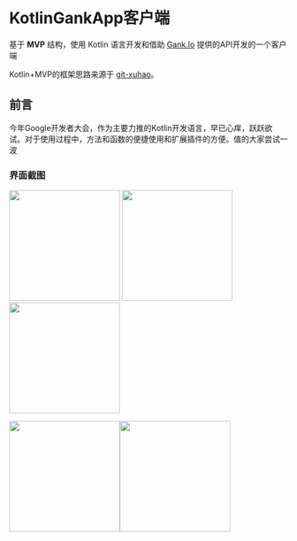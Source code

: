 # KotlinGankApp客户端

基于 **MVP** 结构，使用 Kotlin 语言开发和借助  [Gank.Io](https://gank.io/)   提供的API开发的一个客户端

Kotlin+MVP的框架思路来源于  [git-xuhao](https://github.com/git-xuhao/KotlinMvp)。

## 前言

今年Google开发者大会，作为主要力推的Kotlin开发语言，早已心痒，跃跃欲试。对于使用过程中，方法和函数的便捷使用和扩展插件的方便。值的大家尝试一波


### 界面截图

<img src="https://github.com/JayGengi/KotlinGankApp/tree/master/show/home.png" width=200> <img src="https://github.com/JayGengi/KotlinGankApp/tree/master/show/type.png" width=200><img src="https://github.com/JayGengi/KotlinGankApp/tree/master/show/gank_type.png" width=200>

<img src="https://github.com/JayGengi/KotlinGankApp/tree/master/show/img.png" width=200><img src="https://github.com/JayGengi/KotlinGankApp/tree/master/show/mine.png" width=200>
